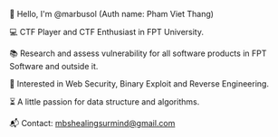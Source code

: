👋 Hello, I'm @marbusol (Auth name: Pham Viet Thang)

💻 CTF Player and CTF Enthusiast in FPT University.

📚 Research and assess vulnerability for all software products in FPT Software and outside it.

📗 Interested in Web Security, Binary Exploit and Reverse Engineering.

⏳ A little passion for data structure and algorithms.

📬 Contact: mbshealingsurmind@gmail.com
